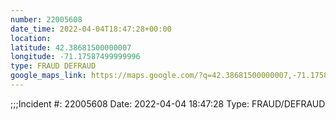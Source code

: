 ```yaml
---
number: 22005608
date_time: 2022-04-04T18:47:28+00:00
location: 
latitude: 42.38681500000007
longitude: -71.17587499999996
type: FRAUD DEFRAUD
google_maps_link: https://maps.google.com/?q=42.38681500000007,-71.17587499999996
---
```


;;;Incident #: 22005608  Date: 2022-04-04 18:47:28   Type: FRAUD/DEFRAUD
